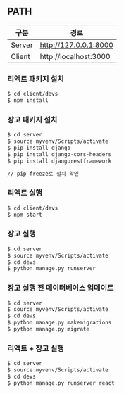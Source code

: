 ## PATH

| 구분   | 경로                  |
| ------ | --------------------- |
| Server | http://127.0.0.1:8000 |
| Client | http://localhost:3000 |

### 리액트 패키지 설치

```bash
$ cd client/devs
$ npm install
```

### 장고 패키지 설치

```bash
$ cd server
$ source myvenv/Scripts/activate
$ pip install django
$ pip install django-cors-headers
$ pip install djangorestframework

// pip freeze로 설치 확인
```

### 리액트 실행

```bash
$ cd client/devs
$ npm start
```

### 장고 실행

```bash
$ cd server
$ source myvenv/Scripts/activate
$ cd devs
$ python manage.py runserver
```

### 장고 실행 전 데이터베이스 업데이트

```bash
$ cd server
$ source myvenv/Scripts/activate
$ cd devs
$ python manage.py makemigrations
$ python manage.py migrate
```

### 리액트 + 장고 실행

```bash
$ cd server
$ source myvenv/Scripts/activate
$ cd devs
$ python manage.py runserver react
```

